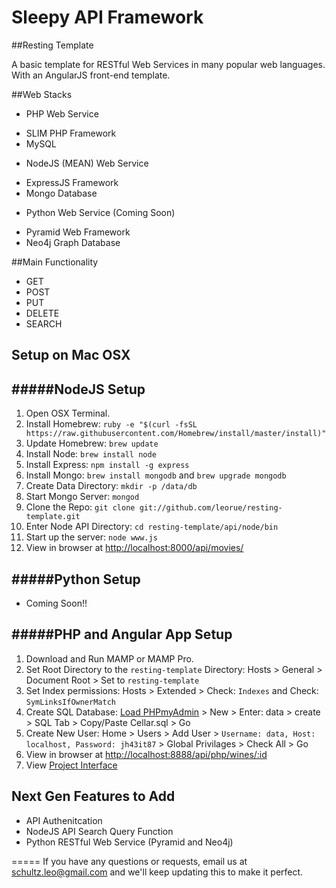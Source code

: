 Sleepy API Framework
================

##Resting Template

A basic template for RESTful Web Services in many popular web languages. With an AngularJS front-end template.

##Web Stacks

- PHP Web Service
* SLIM PHP Framework
* MySQL

- NodeJS (MEAN) Web Service
* ExpressJS Framework
* Mongo Database

- Python Web Service (Coming Soon)
* Pyramid Web Framework
* Neo4j Graph Database


##Main Functionality

- GET
- POST
- PUT
- DELETE
- SEARCH

## Setup on Mac OSX

#####NodeJS Setup
-----
1. Open OSX Terminal.
2. Install Homebrew: 
`ruby -e "$(curl -fsSL https://raw.githubusercontent.com/Homebrew/install/master/install)"`
3. Update Homebrew: `brew update`
4. Install Node: `brew install node`
5. Install Express: `npm install -g express`
6. Install Mongo: `brew install mongodb` and `brew upgrade mongodb`
7. Create Data Directory: `mkdir -p /data/db`
8. Start Mongo Server: `mongod`
9. Clone the Repo: `git clone git://github.com/leorue/resting-template.git`
10. Enter Node API Directory: `cd resting-template/api/node/bin`
11. Start up the server: `node www.js`
12. View in browser at [http://localhost:8000/api/movies/](http://localhost:8000/api/movies/)

#####Python Setup
-----
* Coming Soon!!


#####PHP and Angular App Setup
-----
1. Download and Run MAMP or MAMP Pro.
2. Set Root Directory to the `resting-template` Directory: Hosts > General > Document Root > Set to `resting-template`
3. Set Index permissions: Hosts > Extended > Check: `Indexes` and Check: `SymLinksIfOwnerMatch`
5. Create SQL Database: [Load PHPmyAdmin](http://localhost:8888/phpmyadmin/) > New > Enter: data > create > SQL Tab > Copy/Paste Cellar.sql > Go
6. Create New User: Home > Users > Add User > `Username: data, Host: localhost, Password: jh43it87` > Global Privilages > Check All > Go
4. View in browser at [http://localhost:8888/api/php/wines/:id](http://localhost:8888/api/php/wines/1)
5. View [Project Interface](http://localhost:8888/#/)

## Next Gen Features to Add

- API Authenitcation
- NodeJS API Search Query Function
- Python RESTful Web Service (Pyramid and Neo4j)

=====
If you have any questions or requests, email us at [schultz.leo@gmail.com](mailto:schultz.leo@gmail.com) and we'll keep updating this to make it perfect.